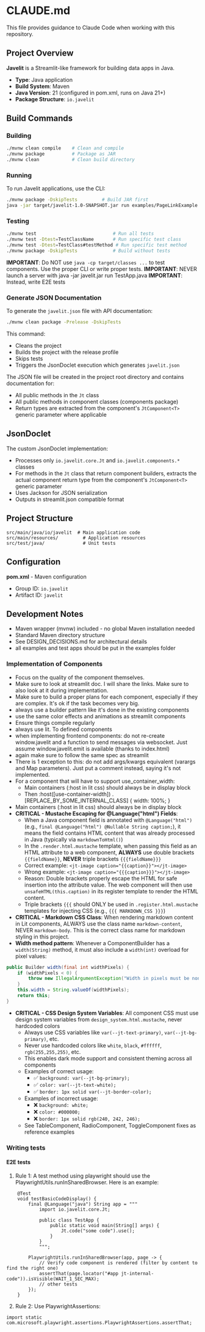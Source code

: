 # CLAUDE.md

This file provides guidance to Claude Code when working with this repository.

## Project Overview

**Javelit** is a Streamlit-like framework for building data apps in Java.

- **Type**: Java application
- **Build System**: Maven
- **Java Version**: 21 (configured in pom.xml, runs on Java 21+)
- **Package Structure**: `io.javelit`

## Build Commands

### Building
```bash
./mvnw clean compile    # Clean and compile
./mvnw package          # Package as JAR
./mvnw clean            # Clean build directory
```

### Running
To run Javelit applications, use the CLI:
```bash
./mvnw package -DskipTests         # Build JAR first
java -jar target/javelit-1.0-SNAPSHOT.jar run examples/PageLinkExample.java
```

### Testing
```bash
./mvnw test                            # Run all tests
./mvnw test -Dtest=TestClassName       # Run specific test class
./mvnw test -Dtest=TestClass#testMethod # Run specific test method
./mvnw package -DskipTests             # Build without tests
```

**IMPORTANT**: Do NOT use `java -cp target/classes ...` to test components. Use the proper CLI or write proper tests.
**IMPORTANT**: NEVER launch a server with java -jar javelit.jar run TestApp.java
**IMPORTANT**: Instead, write E2E tests

### Generate JSON Documentation

To generate the `javelit.json` file with API documentation:

```bash
./mvnw clean package -Prelease -DskipTests
```

This command:
- Cleans the project
- Builds the project with the release profile
- Skips tests
- Triggers the JsonDoclet execution which generates `javelit.json`

The JSON file will be created in the project root directory and contains documentation for:
- All public methods in the `Jt` class
- All public methods in component classes (components package)
- Return types are extracted from the component's `JtComponent<T>` generic parameter where applicable

## JsonDoclet

The custom JsonDoclet implementation:
- Processes only `io.javelit.core.Jt` and `io.javelit.components.*` classes
- For methods in the `Jt` class that return component builders, extracts the actual component return type from the component's `JtComponent<T>` generic parameter
- Uses Jackson for JSON serialization
- Outputs in streamlit.json compatible format

## Project Structure

```
src/main/java/io/javelit  # Main application code
src/main/resources/         # Application resources
src/test/java/              # Unit tests
```

## Configuration

**pom.xml** - Maven configuration
- Group ID: `io.javelit`
- Artifact ID: `javelit`

## Development Notes

- Maven wrapper (mvnw) included - no global Maven installation needed
- Standard Maven directory structure
- See DESIGN_DECISIONS.md for architectural details
- all examples and test apps should be put in the examples folder

### Implementation of Components 
- Focus on the quality of the component themselves.
- Make sure to look at streamlit doc. I will share the links. Make sure to also look at it during implementation.
- Make sure to build a proper plans for each component, especially if they are complex. It's ok if the task becomes very big.
- always use a builder pattern like it's done in the existing components
- use the same color effects and animations as streamlit components
- Ensure things compile regularly
- always use lit. To defined components
- when implementing frontend components: do not re-create window.javelit and a function to send messages via websocket. Just assume window.javelit.emit is available (thanks to index.html) 
- again make sure to follow the same spec as streamlit
- There is 1 exception to this: do not add args/kwargs equivalent (varargs and Map parameters). Just put a comment instead, saying it's not implemented.
- For a component that will have to support use_container_width:
    - Main containers (:host in lit css) should always be in display block
    - Then :host([use-container-width]) .[REPLACE_BY_SOME_INTERNAL_CLASS] { width: 100%; }
- Main containers (:host in lit css) should always be in display block
- **CRITICAL - Mustache Escaping for @Language("html") Fields**:
  - When a Java component field is annotated with `@Language("html")` (e.g., `final @Language("html") @Nullable String caption;`), it means the field contains HTML content that was already processed in Java (typically via `markdownToHtml()`)
  - In the `.render.html.mustache` template, when passing this field as an HTML attribute to a web component, **ALWAYS** use double brackets `{{fieldName}}`, **NEVER** triple brackets `{{{fieldName}}}`
  - Correct example: `<jt-image caption="{{caption}}"></jt-image>`
  - Wrong example: `<jt-image caption="{{{caption}}}"></jt-image>`
  - Reason: Double brackets properly escape the HTML for safe insertion into the attribute value. The web component will then use `unsafeHTML(this.caption)` in its register template to render the HTML content.
  - Triple brackets `{{{` should ONLY be used in `.register.html.mustache` templates for injecting CSS (e.g., `{{{ MARKDOWN_CSS }}}`)
- **CRITICAL - Markdown CSS Class**: When rendering markdown content in Lit components, ALWAYS use the class name `markdown-content`, NEVER `markdown-body`. This is the correct class name for markdown styling in this project.
- **Width method pattern**: Whenever a ComponentBuilder has a `width(String)` method, it must also include a `width(int)` overload for pixel values:
```java
public Builder width(final int widthPixels) {
    if (widthPixels < 0) {
        throw new IllegalArgumentException("Width in pixels must be non-negative. Got: " + widthPixels);
    }
    this.width = String.valueOf(widthPixels);
    return this;
}
```
- **CRITICAL - CSS Design System Variables**: All component CSS must use design system variables from `design_system.html.mustache`, never hardcoded colors
  - Always use CSS variables like `var(--jt-text-primary)`, `var(--jt-bg-primary)`, etc.
  - Never use hardcoded colors like `white`, `black`, `#ffffff`, `rgb(255,255,255)`, etc.
  - This enables dark mode support and consistent theming across all components
  - Examples of correct usage:
    - ✅ `background: var(--jt-bg-primary);`
    - ✅ `color: var(--jt-text-white);`
    - ✅ `border: 1px solid var(--jt-border-color);`
  - Examples of incorrect usage:
    - ❌ `background: white;`
    - ❌ `color: #000000;`
    - ❌ `border: 1px solid rgb(240, 242, 246);`
  - See TableComponent, RadioComponent, ToggleComponent fixes as reference examples

### Writing tests
#### E2E tests
1. Rule 1:
A test method using playwright should use the PlaywrightUtils.runInSharedBrowser.
Here is an example: 
```
    @Test
    void testBasicCodeDisplay() {
        final @Language("java") String app = """
            import io.javelit.core.Jt;
            
            public class TestApp {
                public static void main(String[] args) {
                    Jt.code("some code").use();
                }
            }
            """;

        PlaywrightUtils.runInSharedBrowser(app, page -> {
            // Verify code component is rendered (filter by content to find the right one)
            assertThat(page.locator("#app jt-internal-code")).isVisible(WAIT_1_SEC_MAX);
            // other tests
        });
    }
```

2. Rule 2:
Use PlaywrightAssertions:
```
import static com.microsoft.playwright.assertions.PlaywrightAssertions.assertThat;
```
